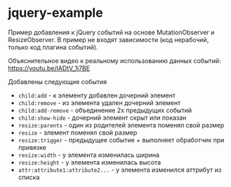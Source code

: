 # jquery-example

Пример добавления к jQuery событий на основе MutationObserver и ResizeObserver.
В пример не входят зависимости (код нерабочий, только код плагина событий).

Объяснительное видео к реальному использованию данных событий:
https://youtu.be/IADtV_1j7BE

Добавлены следующие события

 - `child:add` - к элементу добавлен дочерний элемент
 - `child:remove` - из элемента удален дочерний элемент
 - `child:add-remove` - объединение 2х предыдущих событий
 - `child:show-hide` - дочерний элемент скрыт или показан
 - `resize:parents` - один из родителей элемента поменял свой размер
 - `resize` - элемент поменял свой размер
 - `resize:trigger` - предыдущее событие + выполняет обработчик при привязке 
 - `resize:width` - у элемента изменилась ширина
 - `resize:height` - у элемента изменилась высота
 - `attr:attribute1:attribute2...` - у элемента изменился аттрибут из списка
